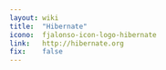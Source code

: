 ```yaml
---
layout: wiki
title:  "Hibernate"
icono:  fjalonso-icon-logo-hibernate
link:   http://hibernate.org
fix:    false
---
```



